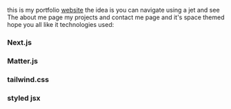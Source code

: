 this is my portfolio [website](https://baraa-baba.vercel.app/) the idea is you can navigate using a jet and see The about me page my projects and contact me page and it's space themed hope you all like it
technologies used:
### Next.js
### Matter.js
### tailwind.css
### styled jsx